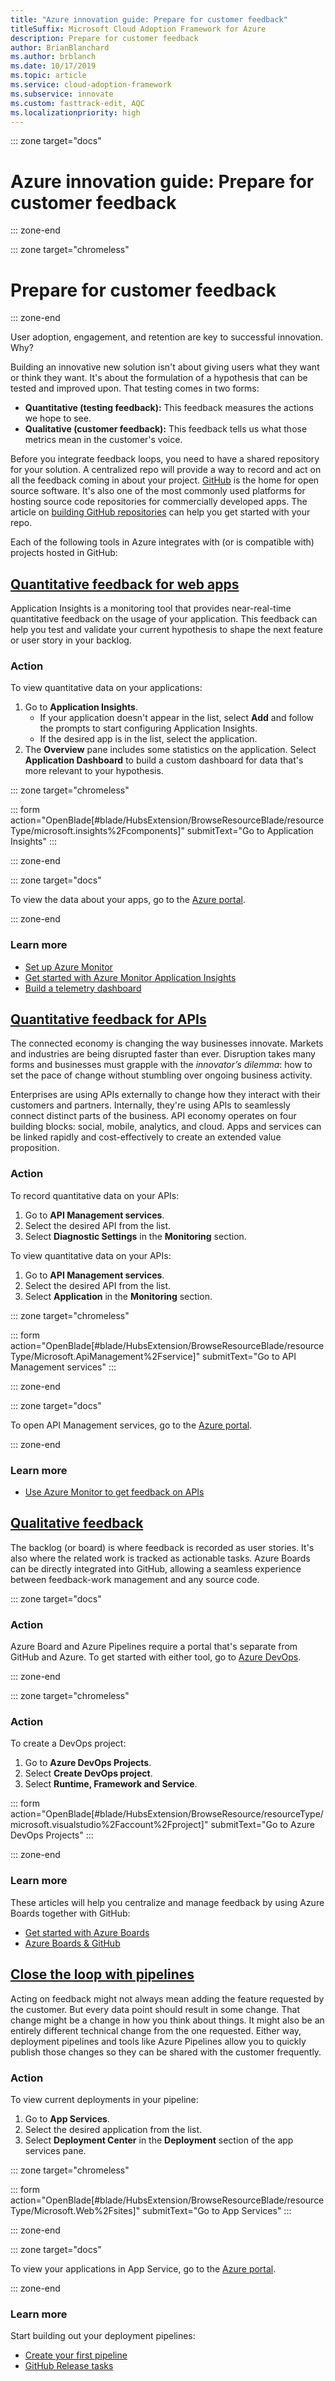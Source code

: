 ```yaml
---
title: "Azure innovation guide: Prepare for customer feedback" 
titleSuffix: Microsoft Cloud Adoption Framework for Azure
description: Prepare for customer feedback
author: BrianBlanchard
ms.author: brblanch
ms.date: 10/17/2019
ms.topic: article
ms.service: cloud-adoption-framework
ms.subservice: innovate
ms.custom: fasttrack-edit, AQC
ms.localizationpriority: high
---
```


::: zone target="docs"

# Azure innovation guide: Prepare for customer feedback

::: zone-end

::: zone target="chromeless"

# Prepare for customer feedback

::: zone-end

User adoption, engagement, and retention are key to successful innovation. Why?

Building an innovative new solution isn't about giving users what they want or think they want. It's about the formulation of a hypothesis that can be tested and improved upon. That testing comes in two forms:

- **Quantitative (testing feedback):** This feedback measures the actions we hope to see.
- **Qualitative (customer feedback):** This feedback tells us what those metrics mean in the customer's voice.

Before you integrate feedback loops, you need to have a shared repository for your solution. A centralized repo will provide a way to record and act on all the feedback coming in about your project. [GitHub](https://github.com) is the home for open source software. It's also one of the most commonly used platforms for hosting source code repositories for commercially developed apps. The article on [building GitHub repositories](https://docs.microsoft.com/azure/devops/pipelines/repos/github?view=azure-devops&tabs=yaml) can help you get started with your repo.

Each of the following tools in Azure integrates with (or is compatible with) projects hosted in GitHub:

## [Quantitative feedback for web apps](#tab/Quantitative-Apps)

Application Insights is a monitoring tool that provides near-real-time quantitative feedback on the usage of your application. This feedback can help you test and validate your current hypothesis to shape the next feature or user story in your backlog.

### Action

To view quantitative data on your applications:

1. Go to **Application Insights**.
   - If your application doesn't appear in the list, select **Add** and follow the prompts to start configuring Application Insights.
   - If the desired app is in the list, select the application.
1. The **Overview** pane includes some statistics on the application. Select **Application Dashboard** to build a custom dashboard for data that's more relevant to your hypothesis.

::: zone target="chromeless"

<!-- markdownlint-disable DOCSMD001 -->

::: form action="OpenBlade[#blade/HubsExtension/BrowseResourceBlade/resourceType/microsoft.insights%2Fcomponents]" submitText="Go to Application Insights" :::

<!-- markdownlint-enable DOCSMD001 -->

::: zone-end

::: zone target="docs"

To view the data about your apps, go to the [Azure portal](https://ms.portal.azure.com/#blade/HubsExtension/BrowseResourceBlade/resourceType/microsoft.insights%2Fcomponents).

::: zone-end

### Learn more

- [Set up Azure Monitor](https://docs.microsoft.com/azure/azure-monitor/learn/quick-monitor-portal)
- [Get started with Azure Monitor Application Insights](https://docs.microsoft.com/azure/azure-monitor/learn/tutorial-users)
- [Build a telemetry dashboard](https://docs.microsoft.com/azure/azure-monitor/learn/tutorial-app-dashboards)

## [Quantitative feedback for APIs](#tab/Quantitative-APIs)

The connected economy is changing the way businesses innovate. Markets and industries are being disrupted faster than ever. Disruption takes many forms and businesses must grapple with the _innovator’s dilemma_: how to set the pace of change without stumbling over ongoing business activity.

Enterprises are using APIs externally to change how they interact with their customers and partners. Internally, they're using APIs to seamlessly connect distinct parts of the business. API economy operates on four building blocks: social, mobile, analytics, and cloud. Apps and services can be linked rapidly and cost-effectively to create an extended value proposition.

<!-- markdownlint-disable MD024 -->

### Action

To record quantitative data on your APIs:

1. Go to **API Management services**.
2. Select the desired API from the list.
3. Select **Diagnostic Settings** in the **Monitoring** section.

To view quantitative data on your APIs:

1. Go to **API Management services**.
2. Select the desired API from the list.
3. Select **Application** in the **Monitoring** section.

::: zone target="chromeless"

<!-- markdownlint-disable DOCSMD001 -->

::: form action="OpenBlade[#blade/HubsExtension/BrowseResourceBlade/resourceType/Microsoft.ApiManagement%2Fservice]" submitText="Go to API Management services" :::

<!-- markdownlint-enable DOCSMD001 -->

::: zone-end

::: zone target="docs"

To open API Management services, go to the [Azure portal](https://ms.portal.azure.com/#blade/HubsExtension/BrowseResourceBlade/resourceType/Microsoft.ApiManagement%2Fservice).

::: zone-end

### Learn more

- [Use Azure Monitor to get feedback on APIs](https://docs.microsoft.com/azure/api-management/api-management-howto-use-azure-monitor)

## [Qualitative feedback](#tab/Qualitative)

The backlog (or board) is where feedback is recorded as user stories. It's also where the related work is tracked as actionable tasks. Azure Boards can be directly integrated into GitHub, allowing a seamless experience between feedback-work management and any source code.

::: zone target="docs"

### Action

Azure Board and Azure Pipelines require a portal that's separate from GitHub and Azure.
To get started with either tool, go to [Azure DevOps](https://dev.azure.com).

::: zone-end

::: zone target="chromeless"

<!-- markdownlint-disable DOCSMD001 -->

### Action

To create a DevOps project:

1. Go to **Azure DevOps Projects**.
2. Select **Create DevOps project**.
3. Select **Runtime, Framework and Service**.

::: form action="OpenBlade[#blade/HubsExtension/BrowseResource/resourceType/microsoft.visualstudio%2Faccount%2Fproject]" submitText="Go to Azure DevOps Projects" :::

<!-- markdownlint-enable DOCSMD001 -->

::: zone-end

### Learn more

These articles will help you centralize and manage feedback by using Azure Boards together with GitHub:

- [Get started with Azure Boards](https://docs.microsoft.com/azure/devops/boards/github?view=azure-devops)
- [Azure Boards & GitHub](https://docs.microsoft.com/azure/devops/boards/get-started/?view=azure-devops)

## [Close the loop with pipelines](#tab/pipelines)

Acting on feedback might not always mean adding the feature requested by the customer. But every data point should result in some change. That change might be a change in how you think about things. It might also be an entirely different technical change from the one requested. Either way, deployment pipelines and tools like Azure Pipelines allow you to quickly publish those changes so they can be shared with the customer frequently.

### Action

To view current deployments in your pipeline:

1. Go to **App Services**.
2. Select the desired application from the list.
3. Select **Deployment Center** in the **Deployment** section of the app services pane.

::: zone target="chromeless"

<!-- markdownlint-disable DOCSMD001 -->

::: form action="OpenBlade[#blade/HubsExtension/BrowseResourceBlade/resourceType/Microsoft.Web%2Fsites]" submitText="Go to App Services" :::

<!-- markdownlint-enable DOCSMD001 -->

::: zone-end

::: zone target="docs"

To view your applications in App Service, go to the [Azure portal](https://ms.portal.azure.com/#blade/HubsExtension/BrowseResourceBlade/resourceType/Microsoft.Web%2Fsites).

::: zone-end

### Learn more

Start building out your deployment pipelines:

- [Create your first pipeline](https://docs.microsoft.com/azure/devops/pipelines/create-first-pipeline?view=azure-devops&tabs=tfs-2018-2)
- [GitHub Release tasks](https://docs.microsoft.com/azure/devops/pipelines/tasks/utility/github-release?view=azure-devops)

